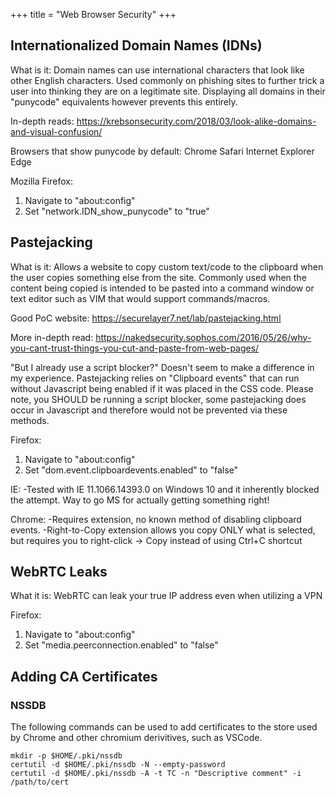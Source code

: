 +++
title = "Web Browser Security"
+++

## Internationalized Domain Names (IDNs)

What is it: Domain names can use international characters that look like other English characters. Used commonly on phishing
  sites to further trick a user into thinking they are on a legitimate site. Displaying all domains in their "punycode" equivalents
  however prevents this entirely.

In-depth reads:
https://krebsonsecurity.com/2018/03/look-alike-domains-and-visual-confusion/

Browsers that show punycode by default:
Chrome
Safari
Internet Explorer
Edge

Mozilla Firefox:
1) Navigate to "about:config"
2) Set "network.IDN_show_punycode" to "true"


## Pastejacking

What is it: Allows a website to copy custom text/code to the clipboard when the user copies something else from the site.
   Commonly used when the content being copied is intended to be pasted into a command window or text editor such as VIM
   that would support commands/macros.

Good PoC website:
https://securelayer7.net/lab/pastejacking.html

More in-depth read:
https://nakedsecurity.sophos.com/2016/05/26/why-you-cant-trust-things-you-cut-and-paste-from-web-pages/

"But I already use a script blocker?"
Doesn't seem to make a difference in my experience. Pastejacking relies on "Clipboard events" that can run without Javascript
  being enabled if it was placed in the CSS code. Please note, you SHOULD be running a script blocker, some pastejacking does
  occur in Javascript and therefore would not be prevented via these methods.


Firefox:
1) Navigate to "about:config"
2) Set "dom.event.clipboardevents.enabled" to "false"

IE:
-Tested with IE 11.1066.14393.0 on Windows 10 and it inherently blocked the attempt. Way to go MS for actually getting something right!

Chrome:
-Requires extension, no known method of disabling clipboard events.
-Right-to-Copy extension allows you copy ONLY what is selected, but requires you to right-click -> Copy instead of using Ctrl+C shortcut


## WebRTC Leaks

What it is: WebRTC can leak your true IP address even when utilizing a VPN

Firefox:
1) Navigate to "about:config"
2) Set "media.peerconnection.enabled" to "false"

## Adding CA Certificates

### NSSDB

The following commands can be used to add certificates to the store used by Chrome and
other chromium derivitives, such as VSCode.

```
mkdir -p $HOME/.pki/nssdb
certutil -d $HOME/.pki/nssdb -N --empty-password
certutil -d $HOME/.pki/nssdb -A -t TC -n "Descriptive comment" -i /path/to/cert
```
